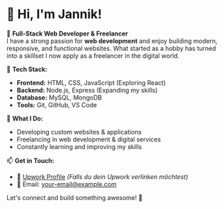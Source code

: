 # 👋 Hi, I'm Jannik!

🚀 **Full-Stack Web Developer & Freelancer**  
I have a strong passion for **web development** and enjoy building modern, responsive, and functional websites. What started as a hobby has turned into a skillset I now apply as a freelancer in the digital world.  

🔹 **Tech Stack:**  
- **Frontend:** HTML, CSS, JavaScript (Exploring React)  
- **Backend:** Node.js, Express (Expanding my skills)  
- **Database:** MySQL, MongoDB  
- **Tools:** Git, GitHub, VS Code  

📌 **What I Do:**  
- Developing custom websites & applications  
- Freelancing in web development & digital services  
- Constantly learning and improving my skills  

📫 **Get in Touch:**  
- 🔗 [Upwork Profile](#) *(Falls du dein Upwork verlinken möchtest)*  
- 📧 Email: your-email@example.com  

Let's connect and build something awesome! 🚀
